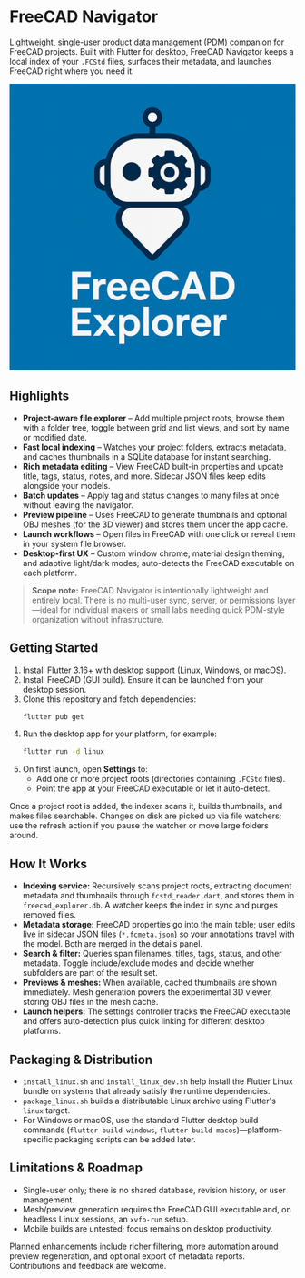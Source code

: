 # FreeCAD Navigator

Lightweight, single-user product data management (PDM) companion for FreeCAD projects. Built with Flutter for desktop, FreeCAD Navigator keeps a local index of your `.FCStd` files, surfaces their metadata, and launches FreeCAD right where you need it.

![FreeCAD Navigator UI](FreeCadExplorer_Base.png)

## Highlights
- **Project-aware file explorer** – Add multiple project roots, browse them with a folder tree, toggle between grid and list views, and sort by name or modified date.
- **Fast local indexing** – Watches your project folders, extracts metadata, and caches thumbnails in a SQLite database for instant searching.
- **Rich metadata editing** – View FreeCAD built-in properties and update title, tags, status, notes, and more. Sidecar JSON files keep edits alongside your models.
- **Batch updates** – Apply tag and status changes to many files at once without leaving the navigator.
- **Preview pipeline** – Uses FreeCAD to generate thumbnails and optional OBJ meshes (for the 3D viewer) and stores them under the app cache.
- **Launch workflows** – Open files in FreeCAD with one click or reveal them in your system file browser.
- **Desktop-first UX** – Custom window chrome, material design theming, and adaptive light/dark modes; auto-detects the FreeCAD executable on each platform.

> **Scope note:** FreeCAD Navigator is intentionally lightweight and entirely local. There is no multi-user sync, server, or permissions layer—ideal for individual makers or small labs needing quick PDM-style organization without infrastructure.

## Getting Started
1. Install Flutter 3.16+ with desktop support (Linux, Windows, or macOS).
2. Install FreeCAD (GUI build). Ensure it can be launched from your desktop session.
3. Clone this repository and fetch dependencies:
   ```bash
   flutter pub get
   ```
4. Run the desktop app for your platform, for example:
   ```bash
   flutter run -d linux
   ```
5. On first launch, open **Settings** to:
   - Add one or more project roots (directories containing `.FCStd` files).
   - Point the app at your FreeCAD executable or let it auto-detect.

Once a project root is added, the indexer scans it, builds thumbnails, and makes files searchable. Changes on disk are picked up via file watchers; use the refresh action if you pause the watcher or move large folders around.

## How It Works
- **Indexing service:** Recursively scans project roots, extracting document metadata and thumbnails through `fcstd_reader.dart`, and stores them in `freecad_explorer.db`. A watcher keeps the index in sync and purges removed files.
- **Metadata storage:** FreeCAD properties go into the main table; user edits live in sidecar JSON files (`*.fcmeta.json`) so your annotations travel with the model. Both are merged in the details panel.
- **Search & filter:** Queries span filenames, titles, tags, status, and other metadata. Toggle include/exclude modes and decide whether subfolders are part of the result set.
- **Previews & meshes:** When available, cached thumbnails are shown immediately. Mesh generation powers the experimental 3D viewer, storing OBJ files in the mesh cache.
- **Launch helpers:** The settings controller tracks the FreeCAD executable and offers auto-detection plus quick linking for different desktop platforms.

## Packaging & Distribution
- `install_linux.sh` and `install_linux_dev.sh` help install the Flutter Linux bundle on systems that already satisfy the runtime dependencies.
- `package_linux.sh` builds a distributable Linux archive using Flutter's `linux` target.
- For Windows or macOS, use the standard Flutter desktop build commands (`flutter build windows`, `flutter build macos`)—platform-specific packaging scripts can be added later.

## Limitations & Roadmap
- Single-user only; there is no shared database, revision history, or user management.
- Mesh/preview generation requires the FreeCAD GUI executable and, on headless Linux sessions, an `xvfb-run` setup.
- Mobile builds are untested; focus remains on desktop productivity.

Planned enhancements include richer filtering, more automation around preview regeneration, and optional export of metadata reports. Contributions and feedback are welcome.
